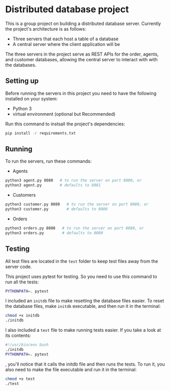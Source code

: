 # Distributed database project
This is a group project on building a distributed database server. Currently the project's architecture is as follows:
- Three servers that each host a table of a database
- A central server where the client application will be

The three servers in the project serve as REST APIs for the order, agents, and customer databases, allowing the central server to interact with with the databases.

## Setting up
Before running the servers in this project you need to have the following installed on your system:
- Python 3
- virtual environment (optional but Recommended)

Run this command to instsall the project's dependencies:
```bash
pip install -r requirements.txt
```

## Running
To run the servers, run these commands:
* Agents
```bash
python3 agent.py 8080   # to run the server on port 8080, or
python3 agent.py        # defaults to 8081
```
* Customers
```bash
python3 customer.py 8080   # to run the server on port 8080, or
python3 customer.py        # defaults to 8080
```
* Orders
```bash
python3 orders.py 8080   # to run the server on port 8080, or
python3 orders.py        # defaults to 8080
```

## Testing
All test files are located in the `test` folder to keep test files away from the server code.

This project uses pytest for testing. So you need to use this command to run all the tests:
```bash
PYTHONPATH=. pytest
```

I included an `initdb` file to make resetting the database files easier. To reset the database files, make `initdb` executable, and then run it in the terminal:
```bash
chmod +x initdb
./initdb
```

I also included a `test` file to make running tests easier. If you take a look at its contents:
```bash
#!/usr/bin/env bash
./initdb
PYTHONPATH=. pytest
```
, you'll notice that it calls the initdb file and then runs the tests. To run it, you also need to make the file executable and run it in the terminal:
```bash
chmod +x test
./test
```
